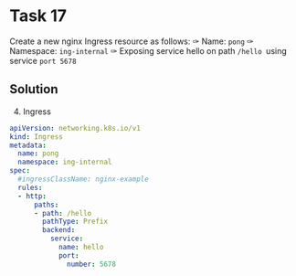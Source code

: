 # Task 17
Create a new nginx Ingress resource as follows:
✑ Name: `pong`
✑ Namespace: `ing-internal`
✑ Exposing service hello on path `/hello `using service `port 5678`

## Solution

4. Ingress
```yml
apiVersion: networking.k8s.io/v1
kind: Ingress
metadata:
  name: pong
  namespace: ing-internal
spec:
  #ingressClassName: nginx-example
  rules:
  - http:
      paths:
      - path: /hello
        pathType: Prefix
        backend:
          service:
            name: hello
            port:
              number: 5678
```
